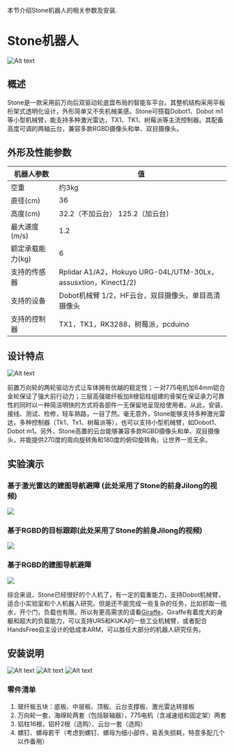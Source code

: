 本节介绍Stone机器人的相关参数及安装.

# Stone机器人

![Alt text](/images/Mechanical/stone/wiki/stone_small_render.jpg)

## 概述
Stone是一款采用前万向后双驱动轮底盘布局的智能车平台。其整机结构采用平板桁架式透明化设计，外形简单又不失机械美感。Stone可搭载Dobot1、Dobot m1等小型机械臂，能支持多种激光雷达，TX1、TK1、树莓派等主流控制器。其配备高度可调的两轴云台，兼容多款RGBD摄像头和单、双目摄像头。

## 外形及性能参数
机器人参数| 值
------------ | -------------
空重 | 约3kg
直径(cm)  | 36
高度(cm) | 32.2（不加云台） 125.2（加云台）
最大速度(m/s) | 1.2
额定承载能力(kg) |6
支持的传感器 | Rplidar A1/A2，Hokuyo URG-04L/UTM-30Lx，assusxtion，Kinect1/2)
支持的设备 | Dobot机械臂 1/2，HF云台，双目摄像头，单目高清摄像头
支持的控制器 |  TX1，TK1，RK3288，树莓派，pcduino

## 设计特点

![Alt text](/images/Mechanical/stone/Stone_V2.0_turn_around_good.gif)

前置万向轮的两轮驱动方式让车体拥有优越的稳定性；一对775电机加64mm铝合金轮保证了强大前行动力；三层高强玻纤板加8根铝柱组建的骨架在保证承力可靠性的同时以一种简洁明快的方式将各部件一无保留地呈现给使用者。从此，安装、接线、测试、检修，轻车熟路，一目了然。毫无意外，Stone能够支持多种激光雷达，多种控制器（Tk1、Tx1、树莓派等），也可以支持小型机械臂，如Dobot1、Dobot m1。另外，Stone高置的云台能够兼容多款RGBD摄像头和单、双目摄像头，并能提供270度的周向旋转角和180度的俯仰旋转角，让世界一览无余。

## 实验演示

### 基于激光雷达的建图导航避障 (此处采用了Stone的前身Jilong的视频)

![](/images/Experiment/jilong/jilong_navigation_best_compression.gif)

### 基于RGBD的目标跟踪(此处采用了Stone的前身Jilong的视频)

![](/images/Experiment/jilong/jilong_cvdemo_best_comprssion.gif)

### 基于RGBD的建图导航避障 

![](/images/Experiment/stone/stone_navigation_best_compression.gif)

综合来说，Stone已经很好的个人机了，有一定的载重能力，支持Dobot机械臂，适合小实验室和个人机器人研究。但是还不能完成一些复杂的任务，比如抓取一瓶水，开个门，负载也有限，所以有更高需求的请看[Giraffe](https://github.com/HANDS-FREE/HANDS-FREE.github.io/wiki/4.3-Giraffe)，Giraffe有着庞大的身躯和超大的负载能力，可以支持UR5和KUKA的一些工业机械臂，或者配合HandsFree自主设计的低成本ARM，可以胜任大部分的机器人研究任务。

## 安装说明

![Alt text](/images/Mechanical/stone/wiki/stone_small_introduction2.jpg)
![Alt text](/images/Mechanical/stone/wiki/stone_small_introduction1.jpg)
![Alt text](/images/Mechanical/stone/Stone_V2.0_assemble_medium.gif)

###  零件清单
1. 玻纤板五块：底板、中层板、顶板、云台支撑板、激光雷达转接板
2. 万向轮一套，海绵轮两套（包括联轴器），775电机（含减速组和固定架）两套
3. 铝柱16根，铝杆2根（选购）、云台一套（选购）
4. 螺钉、螺母若干（考虑到螺钉、螺母为细小部件，易丢失损耗，特意多配几个以作备用）
